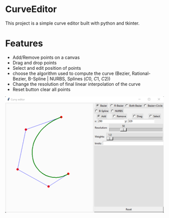 # CurveEditor

This project is a simple curve editor built with python and tkinter.

# Features
- Add/Remove points on a canvas
- Drag and drop points
- Select and edit position of points
- choose the algorithm used to compute the curve (Bezier, Rational-Bezier, B-Spline | NURBS, Splines ($C0$, $C1$, $C2$))
- Change the resolution of final linear interpolation of the curve
- Reset button clear all points

![Alt text](/curve_demo.png?raw=true "Curve editor demo")
